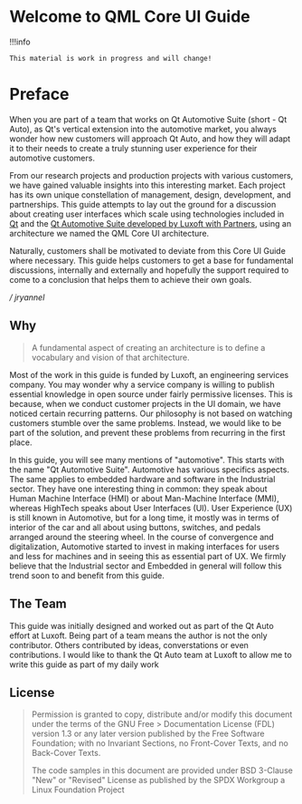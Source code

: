 # Welcome to QML Core UI Guide

!!!info

    This material is work in progress and will change!


# Preface

When you are part of a team that works on Qt Automotive Suite (short - Qt Auto), as Qt's vertical extension into the automotive market, you always wonder how new customers will approach Qt Auto, and how they will adapt it to their needs to create a truly stunning user experience for their automotive customers.

From our research projects and production projects with various customers, we have gained valuable insights into this interesting market. Each project has its own unique constellation of management, design, development, and partnerships. This guide attempts to lay out the ground for a discussion about creating user interfaces which scale using technologies included in [Qt](https://www.qt.io) and the [Qt Automotive Suite developed by Luxoft with Partners](https://www.qt.io/qt-automotive-suite/), using an architecture we named the QML Core UI architecture.

Naturally, customers shall be motivated to deviate from this Core UI Guide where necessary. This guide helps customers to get a base for fundamental discussions, internally and externally and hopefully the support required to come to a conclusion that helps them to achieve their own goals.

*/ jryannel*

## Why

> A fundamental aspect of creating an architecture is to define a vocabulary and vision of that architecture.

Most of the work in this guide is funded by Luxoft, an engineering services company. You may wonder why a service company is willing to publish essential knowledge in open source under fairly permissive licenses. This is because, when we conduct customer projects in the UI domain, we have noticed certain recurring patterns. Our philosophy is not based on watching customers stumble over the same problems. Instead, we would like to be part of the solution, and prevent these problems from recurring in the first place.

In this guide, you will see many mentions of "automotive". This starts with the name "Qt Automotive Suite". Automotive has various specifics aspects. The same applies to embedded hardware and software in the Industrial sector. They have one interesting thing in common: they speak about Human Machine Interface (HMI) or about Man-Machine Interface (MMI), whereas HighTech speaks about User Interfaces (UI). User Experience (UX) is still known in Automotive, but for a long time, it mostly was in terms of interior of the car and all about using buttons, switches, and pedals arranged around the steering wheel. In the course of convergence and digitalization, Automotive started to invest in making interfaces for users and less for machines and in seeing this as essential part of UX. We firmly believe that the Industrial sector and Embedded in general will follow this trend soon to and benefit from this guide.


## The Team

This guide was initially designed and worked out as part of the Qt Auto effort at Luxoft. Being part of a team means the author is not the only contributor. Others contributed by ideas, converstations or even contributions. I would like to thank the Qt Auto team at Luxoft to allow me to write this guide as part of my daily work

## License


> Permission is granted to copy, distribute and/or modify this document under the terms of the GNU Free > Documentation License (FDL) version 1.3 or any later version published by the Free Software Foundation; with no Invariant Sections, no Front-Cover Texts, and no Back-Cover Texts.
>
> The code samples in this document are provided under BSD 3-Clause "New" or "Revised" License as published by the SPDX Workgroup a Linux Foundation Project
